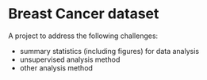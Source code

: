 # Breast Cancer dataset

A project to address the following challenges:
  - summary statistics (including figures) for data analysis
  - unsupervised analysis method
  - other analysis method
